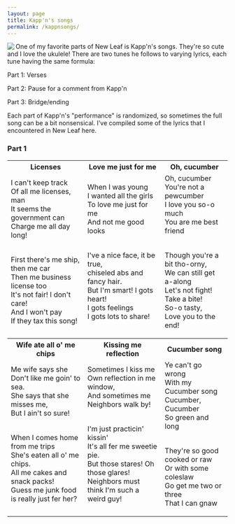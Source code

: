 ```yaml
---
layout: page
title: Kapp'n's songs
permalink: /kappnsongs/
---
```


<img align="left" src="https://turtle-dog.github.io/images/kappnlyric.jpg">

One of my favorite parts of New Leaf is Kapp'n's songs. They're so cute and I love the ukulele! There are two tunes he follows to varying lyrics, each tune having the same formula:


Part 1: Verses

Part 2: Pause for a comment from Kapp'n

Part 3: Bridge/ending


Each part of Kapp'n's "performance" is randomized, so sometimes the full song can be a bit nonsensical. I've compiled some of the lyrics that I encountered in New Leaf here.

### Part 1

<table style="width:100%">
  <tr>
    <th> Licenses </th>
    <th> Love me just for me </th>
    <th> Oh, cucumber </th>
  </tr>
  <tr>
    <td> I can't keep track<br>
Of all me licenses, man<br>
It seems the government can<br>
Charge me all day long!<br><br>

First there's me ship, then me car<br>
Then me business license too<br>
It's not fair! I don't care!<br>
And I won't pay<br>
If they tax this song! </td>
    <td>When I was young<br>
I wanted all the girls<br>
To love me just for me<br>
And not me good looks<br><br>

I've a nice face, it be true,<br>
chiseled abs and fancy hair.<br>
But I'm smart! I gots heart!<br>
I gots feelings<br>
I gots lots to share!</td>
    <td>Oh, cucumber<br>
You're not a pewcumber<br>
I love you so-o much<br>
You are me best friend<br><br>

Though you're a bit tho-orny,<br>
We can still get a-along<br>
Let's not fight! Take a bite!<br>
So-o tasty,<br>
Love you to the end!</td>
  </tr>
  <tr>
    <th> Wife ate all o' me chips </th>
    <th> Kissing me reflection </th>
    <th> Cucumber song </th>
  </tr>
  <tr>
    <td>Me wife says she<br>
Don't like me goin' to sea.<br>
She says that she misses me,<br>
But I ain't so sure!<br><br>

When I comes home from me trips<br>
She's eaten all o' me chips.<br>
All me cakes and snack packs!<br>
Guess me junk food is really just fer her?</td>
    <td>Sometimes I kiss me<br>
Own reflection in me window,<br>
And sometimes me<br>
Neighbors walk by!<br><br>

I'm just practicin' kissin'<br>
It's all fer me sweetie pie.<br>
But those stares! Oh those glares!<br>
Neighbors must think I'm such a weird guy!</td>
    <td>Ye can't go wrong<br>
With my Cucumber song<br>
Cucumber, Cucumber<br>
So green and long<br><br>

They're so good cooked or raw<br>
Or with some coleslaw<br>
Go get me two or three<br>
That I can gnaw</td>
  </tr>
</table>
